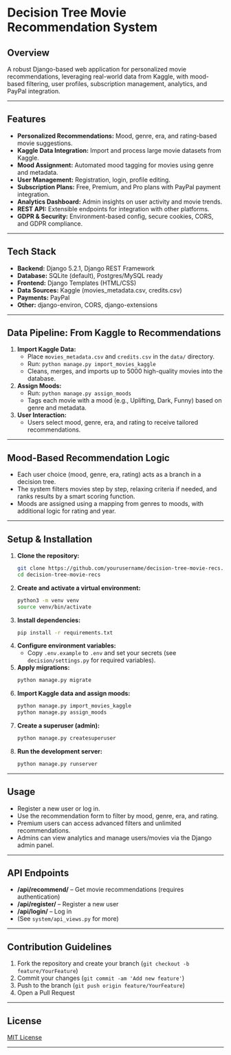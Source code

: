 # Decision Tree Movie Recommendation System

## Overview
A robust Django-based web application for personalized movie recommendations, leveraging real-world data from Kaggle, with mood-based filtering, user profiles, subscription management, analytics, and PayPal integration.

---

## Features
- **Personalized Recommendations:** Mood, genre, era, and rating-based movie suggestions.
- **Kaggle Data Integration:** Import and process large movie datasets from Kaggle.
- **Mood Assignment:** Automated mood tagging for movies using genre and metadata.
- **User Management:** Registration, login, profile editing.
- **Subscription Plans:** Free, Premium, and Pro plans with PayPal payment integration.
- **Analytics Dashboard:** Admin insights on user activity and movie trends.
- **REST API:** Extensible endpoints for integration with other platforms.
- **GDPR & Security:** Environment-based config, secure cookies, CORS, and GDPR compliance.

---

## Tech Stack
- **Backend:** Django 5.2.1, Django REST Framework
- **Database:** SQLite (default), Postgres/MySQL ready
- **Frontend:** Django Templates (HTML/CSS)
- **Data Sources:** Kaggle (movies_metadata.csv, credits.csv)
- **Payments:** PayPal
- **Other:** django-environ, CORS, django-extensions

---

## Data Pipeline: From Kaggle to Recommendations
1. **Import Kaggle Data:**
   - Place `movies_metadata.csv` and `credits.csv` in the `data/` directory.
   - Run: `python manage.py import_movies_kaggle`
   - Cleans, merges, and imports up to 5000 high-quality movies into the database.
2. **Assign Moods:**
   - Run: `python manage.py assign_moods`
   - Tags each movie with a mood (e.g., Uplifting, Dark, Funny) based on genre and metadata.
3. **User Interaction:**
   - Users select mood, genre, era, and rating to receive tailored recommendations.

---

## Mood-Based Recommendation Logic
- Each user choice (mood, genre, era, rating) acts as a branch in a decision tree.
- The system filters movies step by step, relaxing criteria if needed, and ranks results by a smart scoring function.
- Moods are assigned using a mapping from genres to moods, with additional logic for rating and year.

---

## Setup & Installation
1. **Clone the repository:**
   ```bash
   git clone https://github.com/yourusername/decision-tree-movie-recs.git
   cd decision-tree-movie-recs
   ```
2. **Create and activate a virtual environment:**
   ```bash
   python3 -m venv venv
   source venv/bin/activate
   ```
3. **Install dependencies:**
   ```bash
   pip install -r requirements.txt
   ```
4. **Configure environment variables:**
   - Copy `.env.example` to `.env` and set your secrets (see `decision/settings.py` for required variables).
5. **Apply migrations:**
   ```bash
   python manage.py migrate
   ```
6. **Import Kaggle data and assign moods:**
   ```bash
   python manage.py import_movies_kaggle
   python manage.py assign_moods
   ```
7. **Create a superuser (admin):**
   ```bash
   python manage.py createsuperuser
   ```
8. **Run the development server:**
   ```bash
   python manage.py runserver
   ```

---

## Usage
- Register a new user or log in.
- Use the recommendation form to filter by mood, genre, era, and rating.
- Premium users can access advanced filters and unlimited recommendations.
- Admins can view analytics and manage users/movies via the Django admin panel.

---

## API Endpoints
- **/api/recommend/** – Get movie recommendations (requires authentication)
- **/api/register/** – Register a new user
- **/api/login/** – Log in
- (See `system/api_views.py` for more)

---

## Contribution Guidelines
1. Fork the repository and create your branch (`git checkout -b feature/YourFeature`)
2. Commit your changes (`git commit -am 'Add new feature'`)
3. Push to the branch (`git push origin feature/YourFeature`)
4. Open a Pull Request

---

## License
[MIT License](LICENSE)

---
